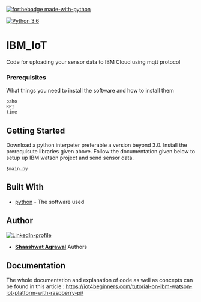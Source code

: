 [![forthebadge made-with-python](http://ForTheBadge.com/images/badges/made-with-python.svg)](https://www.python.org/)

[![Python 3.6](https://img.shields.io/badge/python-3.6-green.svg)](https://www.python.org/downloads/release/python-360/) 

# IBM_IoT
Code for uploading your sensor data to IBM Cloud using mqtt protocol

### Prerequisites

What things you need to install the software and how to install them

```
paho
RPI
time
```

## Getting Started

Download a python interpeter preferable a version beyond 3.0. Install the prerequisute libraries given above. Follow the documentation given below to setup up IBM watson project and send sensor data.
```
$main.py

```

## Built With

* [python](https://www.python.org/) - The software used
## Author
[![LinkedIn-profile](https://img.shields.io/badge/LinkedIn-Profile-teal.svg)](https://www.linkedin.com/in/shaashwat-agrawal-1904a117a/)

* [**Shaashwat Agrawal**](https://github.com/Shaashwat05) Authors 


## Documentation

The whole documentation and explanation of code as well as concepts can be found in this article : https://iot4beginners.com/tutorial-on-ibm-watson-iot-platform-with-raspberry-pi/


